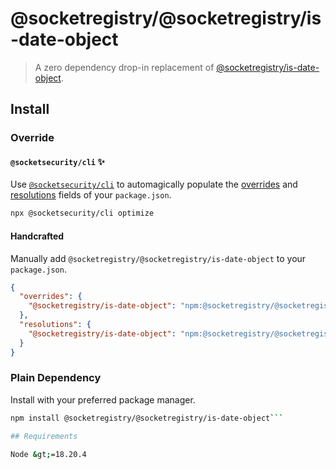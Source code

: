 # @socketregistry/@socketregistry/is-date-object

> A zero dependency drop-in replacement of
> [@socketregistry/is-date-object](https://www.npmjs.com/package/@socketregistry/is-date-object).

## Install

### Override

#### `@socketsecurity/cli` :sparkles:

Use [`@socketsecurity/cli`](https://www.npmjs.com/package/@socketsecurity/cli)
to automagically populate the
[overrides](https://docs.npmjs.com/cli/v9/configuring-npm/package-json#overrides)
and [resolutions](https://yarnpkg.com/configuration/manifest#resolutions) fields
of your `package.json`.

```sh
npx @socketsecurity/cli optimize
```

#### Handcrafted

Manually add `@socketregistry/@socketregistry/is-date-object` to your
`package.json`.

```json
{
  "overrides": {
    "@socketregistry/is-date-object": "npm:@socketregistry/@socketregistry/is-date-object@^1"
  },
  "resolutions": {
    "@socketregistry/is-date-object": "npm:@socketregistry/@socketregistry/is-date-object@^1"
  }
}
```

### Plain Dependency

Install with your preferred package manager.

````sh
npm install @socketregistry/@socketregistry/is-date-object```

## Requirements

Node &gt;=18.20.4
````
